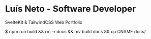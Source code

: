 # Luís Neto - Software Developer

SvelteKit & TailwindCSS Web Portfolio

$
npm run build && rm -r docs && mv build docs && cp CNAME docs/
